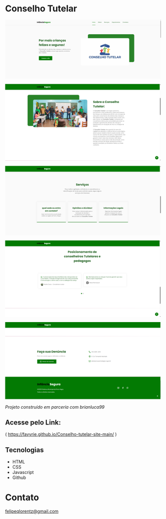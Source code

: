 # Conselho Tutelar
 ![Preview](./assets/Preview/Preview1.png)

 ![Preview](./assets/Preview/Preview2.png)

 ![Preview](./assets/Preview/Preview3.png)

 ![Preview](./assets/Preview/Preview4.png)

 ![Preview](./assets/Preview/Preview5.png)

*Projeto construído em parceria com brianluca99*

## Acesse pelo Link:
 ( https://favyrie.github.io/Conselho-tutelar-site-main/ )

## Tecnologias

- HTML 
- CSS
- Javascript
- Github 

# Contato 

felipeqlorentz@gmail.com

